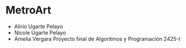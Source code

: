 # MetroArt
- Alirio Ugarte Pelayo
- Nicole Ugarte Pelayo
- Amelia Vergara
Proyecto final de Algoritmos y Programación 2425-I
